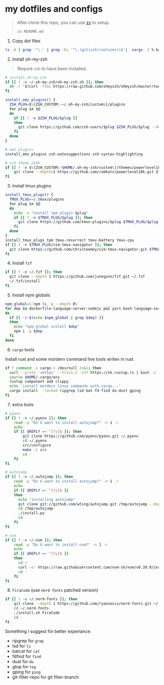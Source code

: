 # my dotfiles and configs

> After clone this repo, you can use [zx](https://github.com/google/zx/blob/main/docs/markdown.md) to setup.
> ```bash
> zx README.md
> ```

1. Copy dot files

```bash
ls -A | grep '^\.' | grep -Ev '^\.(git|ssh|rootvimrc)$'|  xargs -I % bash -c "cp -r % ~/"
```

2. Install oh-my-zsh

> Require `zsh` to have been installed.

```bash
# install oh-my-zsh
if [[ ! -e ~/.oh-my-zsh/oh-my-zsh.sh ]]; then
  sh -c "$(curl -fsSL https://raw.github.com/ohmyzsh/ohmyzsh/master/tools/install.sh)"
fi

install_omz_plugins() {
  ZSH_PLUG=$\{ZSH_CUSTOM:-~/.oh-my-zsh/custom\}/plugins
  for plug in $@
  do
    if [[ ! -e $ZSH_PLUG/$plug ]]
    then
      git clone https://github.com/zsh-users/$plug $ZSH_PLUG/$plug --depth 1
    fi
  done
}

# omz plugins
install_omz_plugins zsh-autosuggestions zsh-syntax-highlighting

# zsh theme p10k
if [[ ! -e $\{ZSH_CUSTOM:-$HOME/.oh-my-zsh/custom\}/themes/powerlevel10k ]]; then
    git clone --depth=1 https://github.com/romkatv/powerlevel10k.git $\{ZSH_CUSTOM:-$HOME/.oh-my-zsh/custom\}/themes/powerlevel10k
fi
```

3. Install tmux plugins

```bash
install_tmux_plugs() {
  TMUX_PLUG=~/.tmux/plugins
  for plug in $@
  do
    echo -e "install tpm plugin $plug"
    if [[ ! -e $TMUX_PLUG/$plug ]]; then
      git clone https://github.com/tmux-plugins/$plug $TMUX_PLUG/$plug --depth 1
    fi
  done
}
install_tmux_plugs tpm tmux-resurrect tmux-battery tmux-cpu
if [[ ! -e $TMUX_PLUG/vim-tmux-navigator ]]; then
  git clone https://github.com/christoomey/vim-tmux-navigator.git $TMUX_PLUG/vim-tmux-navigator --depth 1
fi
```

4. Install `fzf`

```bash
if [[ ! -e ~/.fzf ]]; then
  git clone --depth 1 https://github.com/junegunn/fzf.git ~/.fzf
  ~/.fzf/install
fi
```

5. Install npm globals

```bash
npm_global=\`npm ls -g --depth 0\`
for dep in dockerfile-language-server-nodejs pm2 yarn bash-language-server neovim commitizen gtop
do
  if [[ -z $(echo $npm_global | grep $dep) ]]
  then
    echo "npm global install $dep"
    npm i -g $dep
  fi
done
```

6. `cargo` tools

Install rust and some mordern command line tools writen in rust.

```bash
if ! command -v cargo > /dev/null 2>&1; then
  curl --proto '=https' --tlsv1.2 -sSf https://sh.rustup.rs | bash -s -- -y
  source $HOME/.cargo/env
  rustup component add clippy
  echo 'install mordern linux commands with cargo...'
  cargo install --locked ripgrep lsd bat fd-find du-dust gping 
fi
```

7. extra tools

```bash
# pyenv
if [[ ! -e ~/.pyenv ]]; then
    read -p "Do U want to install autojump?" -n 1 -r
    echo
    if [[ $REPLY =~ ^[Yy]$ ]]; then
        git clone https://github.com/pyenv/pyenv.git ~/.pyenv
        cd ~/.pyenv 
        src/configure 
        make -C src
        cd -
    fi
fi

# autojump
if [[ ! -e ~/.autojump ]]; then
    read -p "Do U want to install autojump?" -n 1 -r
    echo
    if [[ $REPLY =~ ^[Yy]$ ]]
    then
      echo "installing autojump"
      git clone git://github.com/wting/autojump.git /tmp/autojump --depth 1
      cd /tmp/autojump
      ./install.py
      cd -
    fi
fi

# nvm
if [[ ! -e ~/.nvm ]]; then
    read -p "Do U want to install nvm?" -n 1 -r
    echo
    if [[ $REPLY =~ ^[Yy]$ ]]
    then
      cd ~
      curl -o- https://raw.githubusercontent.com/nvm-sh/nvm/v0.39.0/install.sh | bash
      cd -
    fi
fi
```

8. `FiraCode` (use `nerd fonts` patched version)

```bash
if [[ ! -e ~/.nerd-fonts ]]; then
    git clone --depth 1 https://github.com/ryanoasis/nerd-fonts.git ~/.nerd-fonts
    cd ~/.nerd-fonts 
    ./install.sh FiraCode
    cd -
fi
```

Something I suggest for better experiance:

+ ripgrep for `grep`
+ lsd for `ls`
+ batcat for `cat`
+ fdfind for `find`
+ dust for `du`
+ gtop for `top`
+ gping for `ping`
+ git-filter-repo for git filter-branch

